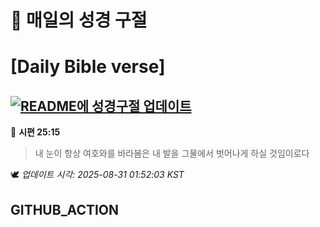 # 🙏 매일의 성경 구절
# [Daily Bible verse]
## [![README에 성경구절 업데이트](https://github.com/DONGSUKA/first_test/actions/workflows/update-readme-bible.yml/badge.svg)](https://github.com/DONGSUKA/first_test/actions/workflows/update-readme-bible.yml)
<!-- START_BIBLE_VERSE -->
📖 **시편 25:15**
> 내 눈이 항상 여호와를 바라봄은 내 발을 그물에서 벗어나게 하실 것임이로다

🕊️ _업데이트 시각: 2025-08-31 01:52:03 KST_
  <!-- END_BIBLE_VERSE -->
## GITHUB_ACTION

